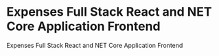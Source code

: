 # Expenses  Full Stack React and NET Core Application Frontend
 Expenses  Full Stack React and NET Core Application Frontend
